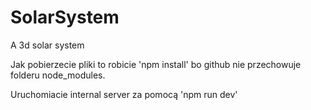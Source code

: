# SolarSystem
A 3d solar system 

Jak pobierzecie pliki to robicie 'npm install' bo github nie przechowuje folderu node_modules.

Uruchomiacie internal server za pomocą 'npm run dev'

